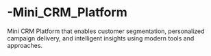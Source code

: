 # -Mini_CRM_Platform
 Mini CRM Platform that enables customer segmentation, personalized campaign  delivery, and intelligent insights using modern tools and approaches. 
